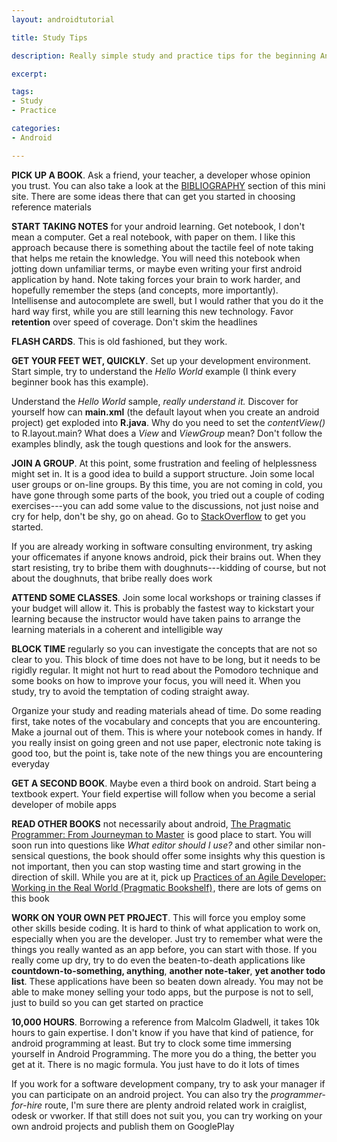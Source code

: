 ```yaml
---
layout: androidtutorial

title: Study Tips

description: Really simple study and practice tips for the beginning Android programmer

excerpt: 

tags:
- Study
- Practice

categories:
- Android

---
```



**PICK UP A BOOK**. Ask a friend, your teacher, a developer whose opinion you trust. You can also take a look at the [BIBLIOGRAPHY](http://localhost:4000/blog-choosing-books-for-android) section of this mini site. There are some ideas there that can get you started in choosing reference materials

**START TAKING NOTES** for your android learning. Get notebook, I don't mean a computer. Get a real notebook, with paper on them. I like this approach because there is something about the tactile feel of note taking that helps me retain the knowledge. You will need this notebook when jotting down unfamiliar terms, or maybe even writing your first android application by hand. Note taking forces your brain to work harder, and hopefully remember the steps (and concepts, more importantly). Intellisense and autocomplete are swell, but I would rather that you do it the hard way first, while you are still learning this new technology. Favor **retention** over speed of coverage. Don't skim the headlines 

**FLASH CARDS**.  This is old fashioned, but they work.

**GET YOUR FEET WET, QUICKLY**. Set up your development environment. Start simple, try to understand the *Hello World* example (I think every beginner book has this example). 

Understand the *Hello World* sample, *really understand it.* Discover for yourself how can **main.xml** (the default layout when you create an android project) get exploded into **R.java**. Why do you need to set the *contentView()* to R.layout.main? What does a *View* and *ViewGroup* mean? Don't follow the examples blindly, ask the tough questions and look for the answers. 

**JOIN A GROUP**. At this point, some frustration and feeling of helplessness might set in. It is a good idea to build a support structure. Join some local user groups or on-line groups. By this time, you are not coming in cold, you have gone through some parts of the book, you tried out a couple of coding exercises---you can add some value to the discussions, not just noise and cry for help, don't be shy, go on ahead. Go to [StackOverflow](http://www.stackoverflow.com) to get you started.

If you are already working in software consulting environment, try asking your officemates if anyone knows android, pick their brains out. When they start resisting, try to bribe them with doughnuts---kidding of course, but not about the doughnuts, that bribe really does work 

**ATTEND SOME CLASSES**. Join some local workshops or training classes if your budget will allow it. This is probably the fastest way to kickstart your learning because the instructor would have taken pains to arrange the learning materials in a coherent and intelligible way

**BLOCK TIME** regularly so you can investigate the concepts that are not so clear to you. This block of time does not have to be long, but it needs to be rigidly regular. It might not hurt to read about the Pomodoro technique and some books on how to improve your focus, you will need it. When you study, try to avoid the temptation of coding straight away. 

Organize your study and reading materials ahead of time. Do some reading first, take notes of the vocabulary and concepts that you are encountering. Make a journal out of them. This is where your notebook comes in handy. If you really insist on going green and not use paper, electronic note taking is good too, but the point is, take note of the new things you are encountering everyday

**GET A SECOND BOOK**. Maybe even a third book on android. Start being a textbook expert. Your field expertise will follow when you become a serial developer of mobile apps
 
**READ OTHER BOOKS** not necessarily about android, <a href="http://www.amazon.com/gp/product/020161622X/ref=as_li_tf_tl?ie=UTF8&camp=1789&creative=9325&creativeASIN=020161622X&linkCode=as2&tag=thelogboxcom-20">The Pragmatic Programmer: From Journeyman to Master</a><img src="http://www.assoc-amazon.com/e/ir?t=thelogboxcom-20&l=as2&o=1&a=020161622X" width="1" height="1" border="0" alt="" style="border:none !important; margin:0px !important;" /> is good place to start. You will soon run into questions like *What editor should I use?* and other similar non-sensical questions, the book should offer some insights why this question is not important, then you can stop wasting time and start growing in the direction of skill. While you are at it, pick up <a href="http://www.amazon.com/gp/product/097451408X/ref=as_li_tf_tl?ie=UTF8&camp=1789&creative=9325&creativeASIN=097451408X&linkCode=as2&tag=thelogboxcom-20">Practices of an Agile Developer: Working in the Real World (Pragmatic Bookshelf)</a><img src="http://www.assoc-amazon.com/e/ir?t=thelogboxcom-20&l=as2&o=1&a=097451408X" width="1" height="1" border="0" alt="" style="border:none !important; margin:0px !important;" />, there are lots of gems on this book

**WORK ON YOUR OWN PET PROJECT**. This will force you employ some other skills beside coding. It is hard to think of what application to work on, especially when you are the developer. Just try to remember what were the things you really wanted as an app before, you can start with those. If you really come up dry, try to do even the beaten-to-death applications like **countdown-to-something, anything**, **another note-taker**, **yet another todo list**. These applications have been so beaten down already. You may not be able to make money selling your todo apps, but the purpose is not to sell, just to build so you can get started on practice

**10,000 HOURS**. Borrowing a reference from Malcolm Gladwell,  it takes 10k hours to gain expertise. I don't know if you have that kind of patience, for android programming at least. But try to clock some time immersing yourself in Android Programming. The more you do a thing, the better you get at it. There is no magic formula. You just have to do it lots of times

If you work for a software development company, try to ask your manager if you can participate on an android project. You can also try the *programmer-for-hire* route, I'm sure there are plenty android related work in craiglist, odesk or vworker. If that still does not suit you, you can try working on your own android projects and publish them on GooglePlay



